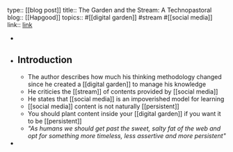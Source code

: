 type:: [[blog post]]
title:: The Garden and the Stream: A Technopastoral
blog:: [[Hapgood]] 
topics:: #[[digital garden]] #stream #[[social media]] 
link:: [link](https://hapgood.us/2015/10/17/the-garden-and-the-stream-a-technopastoral/)

-
- ## Introduction
	- The author describes how much his thinking methodology changed since he created a [[digital garden]] to manage his knowledge
	- He criticies the [[stream]] of contents provided by [[social media]]
	- He states that [[social media]] is an impoverished model for learning
	- [[social media]] content is not naturally [[persistent]]
	- You should plant content inside your [[digital garden]] if you want it to be [[persistent]]
	- *"As humans we should get past the sweet, salty fat of the web and opt for something more timeless, less assertive and more persistent"*
-